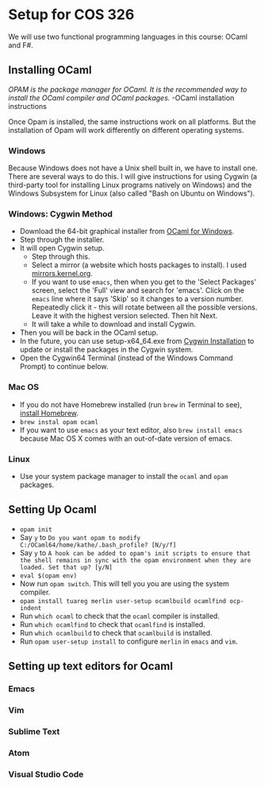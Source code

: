 # Setup for COS 326

We will use two functional programming languages in this course: OCaml and F#. 

## Installing OCaml

_OPAM is the package manager for OCaml. It is the recommended way to install the OCaml compiler and OCaml packages._ -OCaml installation instructions

Once Opam is installed, the same instructions work on all platforms.
But the installation of Opam will work differently on different operating systems.

### Windows
Because Windows does not have a Unix shell built in, we have to install one.
There are several ways to do this.
I will give instructions for using Cygwin (a third-party tool for installing Linux programs natively on Windows) and the Windows Subsystem for Linux (also called "Bash on Ubuntu on Windows"). 

### Windows: Cygwin Method

* Download the 64-bit graphical installer from [OCaml for Windows](https://fdopen.github.io/opam-repository-mingw/installation/).
* Step through the installer.
* It will open Cygwin setup.
  * Step through this.
  * Select a mirror (a website which hosts packages to install).
  I used [mirrors.kernel.org](mirrors.kernel.org).
  * If you want to use `emacs`, then when you get to the 'Select Packages' screen, select the 'Full' view and search for 'emacs'. Click on the `emacs` line where it says 'Skip' so it changes to a version number. Repeatedly click it - this will rotate between all the possible versions. Leave it with the highest version selected. Then hit Next.
  * It will take a while to download and install Cygwin.
* Then you will be back in the OCaml setup.
* In the future, you can use setup-x64_64.exe from [Cygwin Installation](https://cygwin.com/install.html) to update or install the packages in the Cygwin system.
* Open the Cygwin64 Terminal (instead of the Windows Command Prompt) to continue below.

### Mac OS
* If you do not have Homebrew installed (run `brew` in Terminal to see), [install Homebrew](https://brew.sh/).
* `brew instal opam ocaml`
* If you want to use `emacs` as your text editor, also `brew install emacs` because Mac OS X comes with an out-of-date version of emacs. 

### Linux
* Use your system package manager to install the `ocaml` and `opam` packages.

## Setting Up Ocaml

* `opam init`
* Say `y` to `Do you want opam to modify C:/OCaml64/home/kathe/.bash_profile? [N/y/f]`
* Say `y` to `A hook can be added to opam's init scripts to ensure that the shell remains in sync with the opam environment when they are loaded. Set that up? [y/N]`
* `eval $(opam env)`
* Now run `opam switch`.
  This will tell you you are using the system compiler.
* `opam install tuareg merlin user-setup ocamlbuild ocamlfind ocp-indent`
* Run `which ocaml` to check that the `ocaml` compiler is installed.
* Run `which ocamlfind` to check that `ocamlfind` is installed.
* Run `which ocamlbuild` to check that `ocamlbuild` is installed.
* Run `opam user-setup install` to configure `merlin` in `emacs` and `vim`.

## Setting up text editors for Ocaml

### Emacs

### Vim

### Sublime Text

### Atom

### Visual Studio Code
